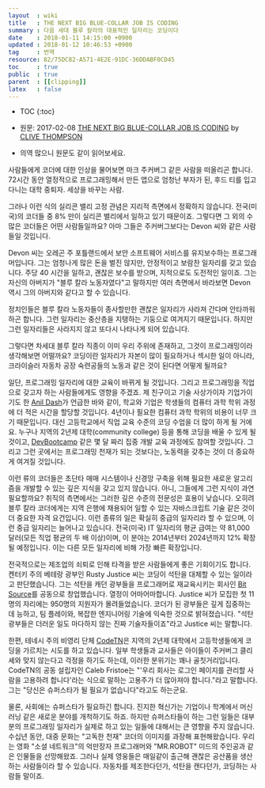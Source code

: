 ```yaml
---
layout  : wiki
title   : THE NEXT BIG BLUE-COLLAR JOB IS CODING
summary : 다음 세대 블루 칼라의 대표적인 일자리는 코딩이다
date    : 2018-01-11 14:15:00 +0900
updated : 2018-01-12 10:46:53 +0900
tag     : 번역
resource: 82/75DC82-A571-4E2E-91DC-36DDABF0CD45
toc     : true
public  : true
parent  : [[clipping]]
latex   : false
---
```

* TOC
{:toc}

* 원문: 2017-02-08 [THE NEXT BIG BLUE-COLLAR JOB IS CODING](https://www.wired.com/2017/02/programming-is-the-new-blue-collar-job/ ) by [CLIVE THOMPSON](https://www.wired.com/author/clive-thompson/)
* 의역 많으니 원문도 같이 읽어보세요.

사람들에게 코더에 대한 인상을 물어보면 마크 주커버그 같은 사람을 떠올리곤 합니다.
72시간 동안 열정적으로 프로그래밍해서 만든 앱으로 엄청난 부자가 된,
후드 티를 입고 다니는 대학 중퇴자. 세상을 바꾸는 사람.

그러나 이런 식의 실리콘 밸리 고정 관념은 지리적 측면에서 정확하지 않습니다.
전국(미국)의 코더들 중 8% 만이 실리콘 밸리에서 일하고 있기 때문이죠.
그렇다면 그 외의 수많은 코더들은 어떤 사람들일까요?
아마 그들은 주커버그보다는 Devon 씨와 같은 사람들일 것입니다.

Devon 씨는 오레곤 주 포틀랜드에서 보안 소프트웨어 서비스를 유지보수하는 프로그래머입니다.
그는 엄청나게 많은 돈을 벌진 않지만, 안정적이고 보람찬 일자리를 갖고 있습니다.
주당 40 시간을 일하고, 괜찮은 보수를 받으며, 지적으로도 도전적인 일이죠.
그는 자신의 아버지가 "블루 칼라 노동자였다"고 말하지만 여러 측면에서 바라보면 Devon 역시 그의 아버지와 같다고 할 수 있습니다.

정치인들은 블루 칼라 노동자들이 종사할만한 괜찮은 일자리가 사라져 간다며 안타까워하곤 합니다.
그런 일자리는 중산층을 지탱하는 기둥으로 여겨지기 때문입니다.
하지만 그런 일자리들은 사라지지 않고 또다시 나타나게 되어 있습니다.

그렇다면 차세대 블루 칼라 직종이 이미 우리 주위에 존재하고, 그것이 프로그래밍이라 생각해보면 어떨까요?
코딩이란 일자리가 자본이 많이 필요하거나 섹시한 일이 아니라,
크라이슬러 자동차 공장 숙련공들의 노동과 같은 것이 된다면 어떻게 될까요?

일단, 프로그래밍 일자리에 대한 교육이 바뀌게 될 것입니다. 그리고 프로그래밍을 직업으로 갖고자 하는 사람들에게도 영향을 주겠죠. 제 친구이고 기술 사상가이자 기업가이기도 한 [Anil Dash](http://anildash.com )가 언급한 바와 같이,
학교와 기업은 학생들의 컴퓨터 과학 학위 과정에 더 적은 시간을 할당할 것입니다.
4년이나 필요한 컴퓨터 과학 학위의 비용이 너무 크기 때문입니다.
대신 고등학교에서 직업 교육 수준의 코딩 수업을 더 많이 하게 될 거에요.
누구나 지역의 2년제 대학(community college) 등을 통해 코딩을 배울 수 있게 될 것이고, [DevBootcamp](https://devbootcamp.com) 같은 몇 달 짜리 집중 개발 교육 과정에도 참여할 것입니다.
그리고 그런 곳에서는 프로그래밍 천재가 되는 것보다는, 노동력을 갖추는 것이 더 중요하게 여겨질 것입니다.

이런 류의 코더들은 초단타 매매 시스템이나 신경망 구축을 위해 필요한 새로운 알고리즘을 개발할 수 있는 깊은 지식을 갖고 있지 않습니다. 아니, 그들에게 그런 지식이 과연 필요할까요?  취직의 측면에서는 그러한 깊은 수준의 전문성은 효용이 낮습니다. 오히려 블루 칼라 코더에게는 지역 은행에 채용되어 일할 수 있는 자바스크립트 기술 같은 것이 더 중요한 자격 요건입니다. 이런 종류의 일은 확실히 중급의 일자리라 할 수 있으며, 이런 중급 일자리는 늘어나고 있습니다.
전국(미국) IT 일자리의 평균 급여는 약 81,000 달러(모든 직업 평균의 두 배 이상)이며,
이 분야는 2014년부터 2024년까지 12% 확장될 예정입니다. 이는 다른 모든 일자리에 비해 가장 빠른 확장입니다.

전국적으로는 제조업의 쇠퇴로 인해 타격을 받은 사람들에게 좋은 기회이기도 합니다.
켄터키 주의 베테랑 광부인 Rusty Justice 씨는 코딩이 석탄을 대체할 수 있는 일이라고 판단했습니다.
그는 석탄을 캐던 광부들을 프로그래머로 재교육시키는 회사인 [Bit Source](http://bitsourceky.com )를 공동으로 창업했습니다. 열정이 어마어마합니다.
Justice 씨가 모집한 첫 11명의 자리에는 950명의 지원자가 몰려들었습니다.
코더가 된 광부들은 깊게 집중하는 데 능하고, 팀 플레이와, 복잡한 엔지니어링 기술에 익숙한 것으로 밝혀졌습니다.
"석탄 광부들은 더러운 일도 마다하지 않는 진짜 기술자들이죠"라고 Justice 씨는 말합니다.

한편, 테네시 주의 비영리 단체 [CodeTN](http://codetn.org )은 지역의 2년제 대학에서 고등학생들에게 코딩을 가르치는 시도를 하고 있습니다.
일부 학생들과 교사들은 아이들이 주커버그 클리셰와 맞지 않는다고 걱정을 하기도 하는데, 이러한 분위기는 꽤나 골칫거리입니다.
CodeTN의 공동 설립자인 Caleb Fristoe는 "'우리 회사는 로그인 페이지를 관리할 사람을 고용하려 합니다'라는 식으로 말하는 고용주가 더 많아져야 합니다."라고 말합니다. 그는 "당신은 슈퍼스타가 될 필요가 없습니다"라고도 하는군요.

물론, 사회에는 슈퍼스타가 필요하긴 합니다.
진지한 혁신가는 기업이나 학계에서 머신 러닝 같은 새로운 분야를 개척하기도 하죠.
하지만 슈퍼스타들이 하는 그런 일들은 대부분의 프로그래밍 일자리가 실제로 하고 있는 일들에 대해서는 큰 영향을 주지 않습니다. 수십년 동안, 대중 문화는 "고독한 천재" 코더의 이미지를 과장해 표현해왔습니다.
우리는 영화 "소셜 네트워크"의 억만장자 프로그래머와 "MR.ROBOT" 미드의 주인공과 같은 인물들을 선망해왔죠.
그러나 실제 영웅들은 매일같이 출근해 괜찮은 공산품을 생산하는 사람들이라 할 수 있습니다.
자동차를 제조한다던가, 석탄을 캔다던가, 코딩하는 사람들 말이죠.

